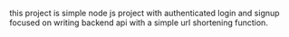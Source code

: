 this project is simple node js project with authenticated login and signup 
focused on writing backend api with a simple url shortening function.